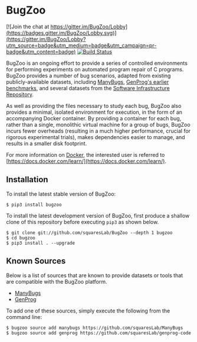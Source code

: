 # BugZoo

 [![Join the chat at https://gitter.im/BugZoo/Lobby](https://badges.gitter.im/BugZoo/Lobby.svg)](https://gitter.im/BugZoo/Lobby?utm_source=badge&utm_medium=badge&utm_campaign=pr-badge&utm_content=badge)
 [![Build Status](https://travis-ci.org/squaresLab/BugZoo.svg?branch=master)](https://travis-ci.org/squaresLab/BugZoo)

BugZoo is an ongoing effort to provide a series of controlled environments
for performing experiments on automated program repair of C programs. BugZoo
provides a number of bug scenarios, adapted from existing publicly-available
datasets, including [ManyBugs](http://repairbenchmarks.cs.umass.edu/),
[GenProg's earlier benchmarks](http://dijkstra.cs.virginia.edu/genprog/), and
several datasets from the
[Software Infrastructure Repository](http://sir.unl.edu/).

As well as providing the files necessary to study each bug,
BugZoo also provides a minimal, isolated environment for execution, in the
form of an accompanying Docker container. By providing a container for
each bug, rather than a single, monolithic virtual machine for a group of bugs,
BugZoo incurs fewer overheads (resulting in a much higher performance, crucial
for rigorous experimental trials), makes dependencies easier to manage, and
results in a smaller disk footprint.

For more information on [Docker](https://www.docker.com/), the interested user is
referred to
[https://docs.docker.com/learn/](https://docs.docker.com/learn/).

## Installation

To install the latest stable version of BugZoo:

```
$ pip3 install bugzoo
```

To install the latest development version of BugZoo, first produce a shallow
clone of this repository before executing `pip3` as shown below.

```
$ git clone git://github.com/squaresLab/BugZoo --depth 1 bugzoo
$ cd bugzoo
$ pip3 install . --upgrade
```

## Known Sources

Below is a list of sources that are known to provide datasets or tools that
are compatible with the BugZoo platform.

* [ManyBugs](https://github.com/squaresLab/ManyBugs)
* [GenProg](https://github.com/squaresLab/genprog-code)

To add one of these sources, simply execute the following from the command line:

```
$ bugzoo source add manybugs https://github.com/squaresLab/ManyBugs
$ bugzoo source add genprog https://github.com/squaresLab/genprog-code
```
